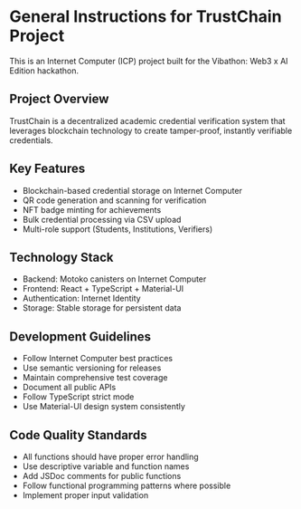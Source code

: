# General Instructions for TrustChain Project

This is an Internet Computer (ICP) project built for the Vibathon: Web3 x AI Edition hackathon.

## Project Overview
TrustChain is a decentralized academic credential verification system that leverages blockchain technology to create tamper-proof, instantly verifiable credentials.

## Key Features
- Blockchain-based credential storage on Internet Computer
- QR code generation and scanning for verification
- NFT badge minting for achievements
- Bulk credential processing via CSV upload
- Multi-role support (Students, Institutions, Verifiers)

## Technology Stack
- Backend: Motoko canisters on Internet Computer
- Frontend: React + TypeScript + Material-UI
- Authentication: Internet Identity
- Storage: Stable storage for persistent data

## Development Guidelines
- Follow Internet Computer best practices
- Use semantic versioning for releases
- Maintain comprehensive test coverage
- Document all public APIs
- Follow TypeScript strict mode
- Use Material-UI design system consistently

## Code Quality Standards
- All functions should have proper error handling
- Use descriptive variable and function names
- Add JSDoc comments for public functions
- Follow functional programming patterns where possible
- Implement proper input validation

